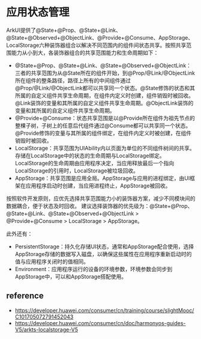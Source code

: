 # 应用状态管理
ArkUI提供了@State+@Prop、@State+@Link、@State+@Observed+@ObjectLink、@Provide+@Consume、AppStorage、LocalStorage六种装饰器组合以解决不同范围内的组件间状态共享。按照共享范围能力从小到大，各装饰器组合的共享范围能力和生命周期如下：
- @State+@Prop、@State+@Link、@State+@Observed+@ObjectLink：三者的共享范围为从@State所在的组件开始，到@Prop/@Link/@ObjectLink所在组件的整条路径，路径上所有的中间组件通过@Prop/@Link/@ObjectLink都可以共享同一个状态。@State修饰的状态和其所属的自定义组件共享生命周期，在组件内定义时创建，组件销毁时被回收。@Link装饰的变量和其所属的自定义组件共享生命周期。@ObjectLink装饰的变量和其所属的自定义组件共享生命周期。
- @Provide+@Consume：状态共享范围是以@Provide所在组件为祖先节点的整棵子树，子树上的任意后代组件通过@Consume都可以共享同一个状态。@Provide修饰的变量与其所属的组件绑定，在组件内定义时被创建，在组件销毁时被回收。
- LocalStorage：共享范围为UIAbility内以页面为单位的不同组件树间的共享。存储在LocalStorage中的状态的生命周期与LocalStorage绑定。LocalStorage的生命周期由应用程序决定，当应用释放最后一个指向LocalStorage的引用时，LocalStorage被垃圾回收。
- AppStorage：共享范围是应用全局。AppStorage与应用的进程绑定，由UI框架在应用程序启动时创建，当应用进程终止，AppStorage被回收。

按照软件开发原则，应优先选择共享范围能力小的装饰器方案，减少不同模块间的数据耦合，便于状态及时回收。
建议选择装饰器的优先级为：@State+@Prop、@State+@Link、@State+@Observed+@ObjectLink > @Provide+@Consume > LocalStorage > AppStorage。


此外还有：
- PersistentStorage：持久化存储UI状态，通常和AppStorage配合使用，选择AppStorage存储的数据写入磁盘，以确保这些属性在应用程序重新启动时的值与应用程序关闭时的值相同。
- Environment：应用程序运行的设备的环境参数，环境参数会同步到AppStorage中，可以和AppStorage搭配使用。


## reference
- https://developer.huawei.com/consumer/cn/training/course/slightMooc/C101705072791452043
- https://developer.huawei.com/consumer/cn/doc/harmonyos-guides-V5/arkts-localstorage-V5